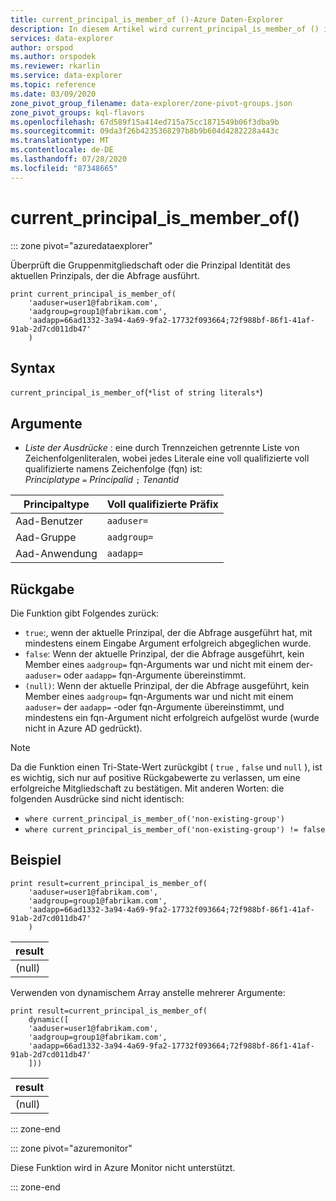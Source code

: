 ```yaml
---
title: current_principal_is_member_of ()-Azure Daten-Explorer
description: In diesem Artikel wird current_principal_is_member_of () in Azure Daten-Explorer beschrieben.
services: data-explorer
author: orspod
ms.author: orspodek
ms.reviewer: rkarlin
ms.service: data-explorer
ms.topic: reference
ms.date: 03/09/2020
zone_pivot_group_filename: data-explorer/zone-pivot-groups.json
zone_pivot_groups: kql-flavors
ms.openlocfilehash: 67d589f15a414ed715a75cc1871549b06f3dba9b
ms.sourcegitcommit: 09da3f26b4235368297b8b9b604d4282228a443c
ms.translationtype: MT
ms.contentlocale: de-DE
ms.lasthandoff: 07/28/2020
ms.locfileid: "87348665"
---
```

# <a name="current_principal_is_member_of"></a>current_principal_is_member_of()

::: zone pivot="azuredataexplorer"

Überprüft die Gruppenmitgliedschaft oder die Prinzipal Identität des aktuellen Prinzipals, der die Abfrage ausführt.

```kusto
print current_principal_is_member_of(
    'aaduser=user1@fabrikam.com', 
    'aadgroup=group1@fabrikam.com',
    'aadapp=66ad1332-3a94-4a69-9fa2-17732f093664;72f988bf-86f1-41af-91ab-2d7cd011db47'
    )
```

## <a name="syntax"></a>Syntax

`current_principal_is_member_of`(`*list of string literals*`)

## <a name="arguments"></a>Argumente

* *Liste der Ausdrücke* : eine durch Trennzeichen getrennte Liste von Zeichenfolgenliteralen, wobei jedes Literale eine voll qualifizierte voll qualifizierte namens Zeichenfolge (fqn) ist:  
*Principlatype* `=` *Principalid* `;` *Tenantid*

| Principaltype   | Voll qualifizierte Präfix  |
|-----------------|-------------|
| Aad-Benutzer        | `aaduser=`  |
| Aad-Gruppe       | `aadgroup=` |
| Aad-Anwendung | `aadapp=`   |

## <a name="returns"></a>Rückgabe
  
Die Funktion gibt Folgendes zurück:
* `true`:, wenn der aktuelle Prinzipal, der die Abfrage ausgeführt hat, mit mindestens einem Eingabe Argument erfolgreich abgeglichen wurde.
* `false`: Wenn der aktuelle Prinzipal, der die Abfrage ausgeführt, kein Member eines `aadgroup=` fqn-Arguments war und nicht mit einem der- `aaduser=` oder `aadapp=` fqn-Argumente übereinstimmt.
* `(null)`: Wenn der aktuelle Prinzipal, der die Abfrage ausgeführt, kein Member eines `aadgroup=` fqn-Arguments war und nicht mit einem `aaduser=` der `aadapp=` -oder fqn-Argumente übereinstimmt, und mindestens ein fqn-Argument nicht erfolgreich aufgelöst wurde (wurde nicht in Azure AD gedrückt). 

> [!NOTE]
> Da die Funktion einen Tri-State-Wert zurückgibt ( `true` , `false` und `null` ), ist es wichtig, sich nur auf positive Rückgabewerte zu verlassen, um eine erfolgreiche Mitgliedschaft zu bestätigen. Mit anderen Worten: die folgenden Ausdrücke sind nicht identisch:
> 
> * `where current_principal_is_member_of('non-existing-group')`
> * `where current_principal_is_member_of('non-existing-group') != false` 


## <a name="example"></a>Beispiel

<!-- csl: https://help.kusto.windows.net/Samples -->
```kusto
print result=current_principal_is_member_of(
    'aaduser=user1@fabrikam.com', 
    'aadgroup=group1@fabrikam.com',
    'aadapp=66ad1332-3a94-4a69-9fa2-17732f093664;72f988bf-86f1-41af-91ab-2d7cd011db47'
    )
```

| result |
|--------|
| (null) |

Verwenden von dynamischem Array anstelle mehrerer Argumente:

<!-- csl: https://help.kusto.windows.net/Samples -->
```kusto
print result=current_principal_is_member_of(
    dynamic([
    'aaduser=user1@fabrikam.com', 
    'aadgroup=group1@fabrikam.com',
    'aadapp=66ad1332-3a94-4a69-9fa2-17732f093664;72f988bf-86f1-41af-91ab-2d7cd011db47'
    ]))
```

| result |
|--------|
| (null) |

::: zone-end

::: zone pivot="azuremonitor"

Diese Funktion wird in Azure Monitor nicht unterstützt.

::: zone-end
